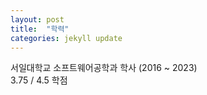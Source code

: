 ```yaml
---
layout: post
title:  "학력"
categories: jekyll update
---
```


서일대학교 소프트웨어공학과 학사 (2016 ~ 2023)  
3.75 / 4.5 학점

